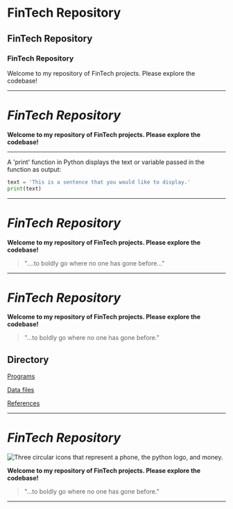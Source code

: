 # FinTech Repository

## FinTech Repository

### FinTech Repository

Welcome to my repository of FinTech projects. Please explore the codebase!

---

# *FinTech Repository*

**Welcome to my repository of FinTech projects. Please explore the codebase!**

---

A 'print' function in Python displays the text or variable passed in the function as output:

```python
text = 'This is a sentence that you would like to display.'
print(text)
```

---

# *FinTech Repository*

**Welcome to my repository of FinTech projects. Please explore the codebase!**

> "....to boldly go where no one has gone before..."

---

# *FinTech Repository*

**Welcome to my repository of FinTech projects. Please explore the codebase!**

> "...to boldly go where no one has gone before."

## Directory

[Programs](code)

[Data files](data)

[References](references)

---

# *FinTech Repository*

![Three circular icons that represent a phone, the python logo, and money.](images/fintech.png)

**Welcome to my repository of FinTech projects. Please explore the codebase!**

> "...to boldly go where no one has gone before."

---

